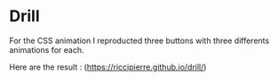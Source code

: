 # Drill

For the CSS animation I reproducted three buttons with three differents animations for each. 

Here are the result : (https://riccipierre.github.io/drill/)
